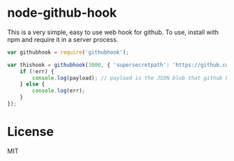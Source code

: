 node-github-hook
================

This is a very simple, easy to use web hook for github. To use, install with npm and require it in a server process.

```javascript
var githubhook = require('githubhook');

var thishook = githubhook(3000, { 'supersecretpath': 'https://github.com/yourusername/yourrepo', 'anotherpath': 'https://github.com/yourusername/yourotherrepo' }, function (err, payload) {
    if (!err) {
        console.log(payload); // payload is the JSON blob that github POSTs to the server
    } else {
        console.log(err);
    }
});
```

License
=======

MIT
